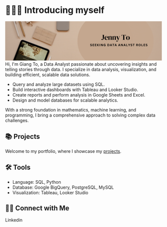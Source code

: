 # 🙋🏻‍♀️ Introducing myself 
![alt text](https://github.com/giangto1/giangto1/blob/main/dataportfolio.png?raw=true)
Hi, I'm Giang To, a Data Analyst passionate about uncovering insights and telling stories through data. I specialize in data analysis, visualization, and building efficient, scalable data solutions.

- Query and analyze large datasets using SQL.
- Build interactive dashboards with Tableau and Looker Studio.
- Create reports and perform analysis in Google Sheets and Excel.
- Design and model databases for scalable analytics.
  
With a strong foundation in mathematics, machine learning, and programming, I bring a comprehensive approach to solving complex data challenges.

## 📚 Projects
Welcome to my portfolio, where I showcase my [projects](https://github.com/giangto1/Portfolio).

## 🛠️ Tools
- Language: SQL, Python
- Database: Google BigQuery, PostgreSQL, MySQL
- Visualization: Tableau, Looker Studio

## 👋🏻 Connect with Me
Linkedin

